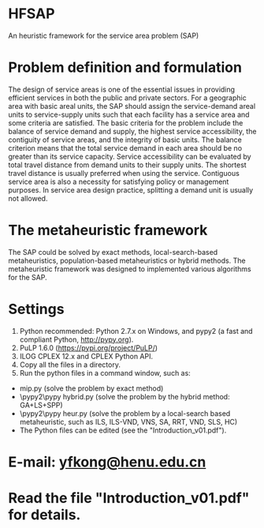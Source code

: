 # HFSAP
An heuristic framework for the service area problem (SAP)
# Problem definition and formulation
The design of service areas is one of the essential issues in providing efficient services in both the public and private sectors. For a geographic area with basic areal units, the SAP should assign the service-demand areal units to service-supply units such that each facility has a service area and some criteria are satisfied. The basic criteria for the problem include the balance of service demand and supply, the highest service accessibility, the contiguity of service areas, and the integrity of basic units. The balance criterion means that the total service demand in each area should be no greater than its service capacity. Service accessibility can be evaluated by total travel distance from demand units to their supply units. The shortest travel distance is usually preferred when using the service. Contiguous service area is also a necessity for satisfying policy or management purposes. In service area design practice, splitting a demand unit is usually not allowed.
# The metaheuristic framework
The SAP could be solved by exact methods, local-search-based metaheuristics, population-based metaheuristics or hybrid methods.
The metaheuristic framework was designed to implemented various algorithms for the SAP.
# Settings
1. Python recommended: Python 2.7.x on Windows, and pypy2 (a fast and compliant Python, http://pypy.org).
2. PuLP 1.6.0 (https://pypi.org/project/PuLP/)
3. ILOG CPLEX 12.x and CPLEX Python API.
4. Copy all the files in a directory.
5. Run the python files in a command window, such as:
* mip.py (solve the problem by exact method)
* \pypy2\pypy hybrid.py (solve the problem by the hybrid method: GA+LS+SPP)
* \pypy2\pypy heur.py (solve the problem by a local-search based metaheuristic, such as ILS, ILS-VND, VNS, SA, RRT, VND, SLS, HC)
* The Python files can be edited (see the "Introduction_v01.pdf").
# E-mail: yfkong@henu.edu.cn
# Read the file "Introduction_v01.pdf" for details.
